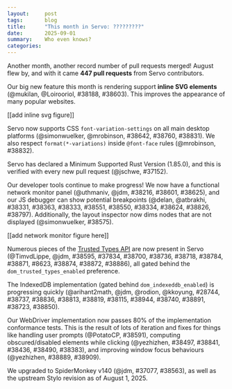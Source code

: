 ```yaml
---
layout:     post
tags:       blog
title:      "This month in Servo: ?????????"
date:       2025-09-01
summary:    Who even knows?
categories:
---
```


Another month, another record number of pull requests merged!
August flew by, and with it came **447 pull requests** from Servo contributors.

Our big new feature this month is rendering support **inline SVG elements** (@mukilan, @Loirooriol, #38188, #38603).
This improves the appearance of many popular websites.

[[add inline svg figure]]



Servo now supports CSS `font-variation-settings` on all main desktop platforms (@simonwuelker, @mrobinson, #38642, #38760, #38831).
We also respect `format(*-variations)` inside `@font-face` rules (@mrobinson, #38832).

Servo has declared a Minimum Supported Rust Version (1.85.0), and this is verified with every new pull request (@jschwe, #37152).

Our developer tools continue to make progress! We now have a functional network monitor panel (@uthmaniv, @jdm, #38216, #38601, #38625),
and our JS debugger can show potential breakpoints (@delan, @atbrakhi, #38331, #38363, #38333, #38551, #38550, #38334, #38624, #38826, #38797).
Additionally, the layout inspector now dims nodes that are not displayed (@simonwuelker, #38575).

[[add network monitor figure here]]

Numerous pieces of the [Trusted Types API](https://developer.mozilla.org/en-US/docs/Web/API/Trusted_Types_API) are now present in Servo
(@TimvdLippe, @jdm, #38595, #37834, #38700, #38736, #38718, #38784, #38871, #8623, #38874, #38872, #38886), all gated behind the `dom_trusted_types_enabled` preference.

The IndexedDB implementation (gated behind `dom_indexeddb_enabled`) is progressing quickly (@arihant2math, @jdm, @rodion, @kkoyung, #28744, #38737, #38836, #38813, #38819, #38115, #38944, #38740, #38891, #38723, #38850).

Our WebDriver implementation now passes 80% of the implementation conformance tests.
This is the result of lots of iteration and fixes for things like handling user prompts (@PotatoCP, #38591), computing obscured/disabled elements while clicking (@yezhizhen, #38497, #38841, #38436, #38490, #38383), and improving window focus behaviours (@yezhizhen, #38889, #38909).

We upgraded to SpiderMonkey v140 (@jdm, #37077, #38563), as well as the upstream Stylo revision as of August 1, 2025.

<!--
- canvas
    - https://github.com/servo/servo/pull/38496	(@sagudev, #38496)	canvas: pop many clips on restore (#38496)
      canvas
- css
    - https://github.com/servo/servo/pull/38682	(@simonwuelker, #38682)	script: Implement `CSS.registerProperty` (#38682)
      css
    - https://github.com/servo/servo/pull/38564	(@simonwuelker, #38564)	script: Support custom element states (#38564)
      css
- dom
    - https://github.com/servo/servo/pull/38321	(@stevennovaryo, #38321)	script: Fire `scroll` event whenever JS scrolled  (#38321)
      dom
    - https://github.com/servo/servo/pull/38301	(@TimvdLippe, #38301)	Implement initial version of `navigator.sendBeacon` (#38301)
      dom ; pref-gated
    - https://github.com/servo/servo/pull/38433	(@leo030303, #38433)	Implement HTMLDocument API (#38433)
      dom
    - https://github.com/servo/servo/pull/38470	(@gterzian, #38470)	script: allow for undefined chunks in stream piping (#38470)
      dom
    - https://github.com/servo/servo/pull/38230	(@abdelrahman1234567, #38230)	script: Implement `scrollIntoView` (#38230)
      dom
    - https://github.com/servo/servo/pull/38579	(@simonwuelker, #38579)	script: Convert `CSS` from a IDL interface with static methods to a namespace (#38579)
      dom
    - https://github.com/servo/servo/pull/37838	(@arthmis, #37838)	add implementation for Path2D addPath method (#37838)
      dom
    - https://github.com/servo/servo/pull/38589	(@euclid.ye@huawei.com, #38589)	script: Focus on mousedown instead of mouse click according to spec (#38589)
      dom
    - https://github.com/servo/servo/pull/38539	(@mrobinson, @Loirooriol, #38539)	script/compositor: Send `mouseleave` events when cursor moves between `<iframe>`s (#38539)
      dom
    - https://github.com/servo/servo/pull/37100	(@mrobinson, #37100)	script: Properly fire `input` events for clipboard use in input elements (#37100)
      dom
    - https://github.com/servo/servo/pull/38535	(@Kenzie.Raditya.Tirtarahardja@huawei.com, #38535)	script: Implement `getModifierState` for mouse event (#38535)
      dom
    - https://github.com/servo/servo/pull/38671	(@euclid.ye@huawei.com, #38671)	script: Stop handling native `mousedown` and `mouseup` for disabled elements (#38671)
      dom
    - https://github.com/servo/servo/pull/38507	(@menonrahul02@gmail.com, #38507)	script: Implement QuotaExceededError WebIDL interface (#38507)
      dom
    - https://github.com/servo/servo/pull/38677	(@simonwuelker, #38677)	script: Always throw when trying to `setProperty` on a readonly style `CSSStyleDeclaration` (#38677)
      dom
    - https://github.com/servo/servo/pull/38599	(@averyrudelphe@gmail.com, #38599)	script: Strip `javascript` URL scheme using `Position::AfterScheme` rather than `Position::BeforePath` (#38599)
      dom
    - https://github.com/servo/servo/pull/38466	(@wuminghua7@huawei.com, #38466)	Script: Implement `TextEncoderStream` (#38466)
      dom
    - https://github.com/servo/servo/pull/38720	(@menonrahul02@gmail.com, #38720)	content: Make QuotaExceededError serializable (#38720)
      dom
    - https://github.com/servo/servo/pull/38735	(@kkoyung, #38735)	script: Throw error when lower is greater than upper in IDBKeyRange (#38735)
      dom
    - https://github.com/servo/servo/pull/38746	(@Taym95, #38746)	Implement AbortSignal static abort(reason) (#38746)
      dom
    - https://github.com/servo/servo/pull/37968	(@sebsebmc@gmail.com, #37968)	script: initial CookieStore implementation (#37968)
      dom
    - https://github.com/servo/servo/pull/38801	(@averyrudelphe@gmail.com, #38801)	Add `matrixTransform` for `DOMPointReadOnly` (#38801)
      dom
    - https://github.com/servo/servo/pull/38828	(@averyrudelphe@gmail.com, #38828)	Make DOM geometry structs serializable (#38828)
      dom
    - https://github.com/servo/servo/pull/38810	(@averyrudelphe@gmail.com, #38810)	Add legacy window aliases `SVGMatrix`/`SVGPoint` for `DOMMatrix`/`DOMPoint` (#38810)
      dom
    - https://github.com/servo/servo/pull/38734	(@TimvdLippe, #38734)	Remove event handlers when attribute is removed (#38734)
      dom
    - https://github.com/servo/servo/pull/38495	(@abdelrahman1234567, #38495)	script: Add `FocusOptions` argument to `Element.focus` and implement `FocusOptions.preventScroll` (#38495)
      dom
    - https://github.com/servo/servo/pull/38676	(@gterzian, @mrobinson, #38676)	script: abort planned form navigations (#38676)
      dom
    - https://github.com/servo/servo/pull/38984	(@euclid.ye@huawei.com, #38984)	script: Support decomposing ShadowRoot from mozjs `HandleValue` (#38984)
      dom
    - https://github.com/servo/servo/pull/38876	(@sebsebmc@gmail.com, #38876)	script: Do not include fragments when comparing URLs in `CookieStore` (#38876)
      dom
    - https://github.com/servo/servo/pull/38993	(@Gae24, #38993)	`XMLHttpRequest` `Send`: fix Content-Type failures (#38993)
      dom
    - https://github.com/servo/servo/pull/38979	(@mrobinson, #38979)	canvas: Move font selection and text shaping to `script` (#38979)
      dom
    - https://github.com/servo/servo/pull/39020	(@andrei.volykhin@gmail.com, @volykhin.andrei@huawei.com, #39020)	webgpu: Add the dedicated WebGPU task source (#39020)
      dom
    - https://github.com/servo/servo/pull/37776	(@sagudev, @mrobinson, #37776)	compositor: Allow canvas to upload rendered contents asynchronously (#37776)
      dom
    - https://github.com/servo/servo/pull/39011	(@kot@kot.pink, #39011)	script: Clear all associated event listeners when removing an event listener content attribute. (#39011)
      dom
- embedding
    - https://github.com/servo/servo/pull/38602	(@rodion.borovyk@gmail.com, #38602)	script: Send JS evaluation errors to constellation (#38602)
      embedding
- font
    - https://github.com/servo/servo/pull/38753	(@nicoburns, #38753)	Fix loading raw data from `.ttc` files on macos (#38753)
      font
    - https://github.com/servo/servo/pull/39001	(@darryl@dpogue.ca, #39001)	fonts: Use `Helvetica` as the `system-ui` font on macOS (#39001)
      font
- layout
    - https://github.com/servo/servo/pull/38391	(@mrobinson, @Loirooriol, #38391)	layout: Account for sticky nodes in ScrollTree transforms and cache transforms (#38391)
      layout
    - https://github.com/servo/servo/pull/38418	(@averyrudelphe@gmail.com, @mrobinson, #38418)	layout: Fix negative outline offset (#38418)
      layout
    - https://github.com/servo/servo/pull/38366	(@Loirooriol, #38366)	layout: Recreate lazy block size when re-doing layout to avoid floats (#38366)
      layout
    - https://github.com/servo/servo/pull/38443	(@shubhamg13, #38443)	Include the scrollable overflow of a child box if either its parent or child has `overflow: visible` (#38443)
      layout
    - https://github.com/servo/servo/pull/38518	(@mrobinson, @Loirooriol, #38518)	script/compositor: Handle cursor updates from script (#38518)
      layout
    - https://github.com/servo/servo/pull/38521	(@Loirooriol, #38521)	layout: Floor content-box size by zero when stretching flex item (#38521)
      layout
    - https://github.com/servo/servo/pull/38306	(@nicoburns, #38306)	layout(grid): implement named grid lines and areas (#38306)
      layout
    - https://github.com/servo/servo/pull/38480	(@mrobinson, @Loirooriol, @kongbai1996, #38480)	compositor/layout: Rely on layout for fine-grained input event hit testing (#38480)
      layout
    - https://github.com/servo/servo/pull/38526	(@Loirooriol, #38526)	layout: Let `stretch` on flex item cross size stretch to the line (#38526)
      layout
    - https://github.com/servo/servo/pull/38574	(@Loirooriol, #38574)	layout: Paint flex and grid items like inline blocks (#38574)
      layout
    - https://github.com/servo/servo/pull/38570	(@simonwuelker, #38570)	layout: Set color and text decoration on `<select>` elements by default (#38570)
      layout
    - https://github.com/servo/servo/pull/38678	(@mrobinson, @Loirooriol, #38678)	layout: Support storing layout data for two-level nested pseudo-elements (#38678)
      layout
    - https://github.com/servo/servo/pull/38530	(@ibluegalaxy_taoj@163.com, #38530)	script: Ensure `notify_invalidations()` is always called when modifying stylesheets (#38530)
      layout
    - https://github.com/servo/servo/pull/38529	(@ibluegalaxy_taoj@163.com, #38529)	script: Mark the entire shadow tree for restyle when its stylesheet is invalidated (#38529)
      layout
    - https://github.com/servo/servo/pull/38618	(@stevennovaryo, #38618)	layout: Do not include `position:fixed` children when calculating scrollable overflow for root element (#38618)
      layout
    - https://github.com/servo/servo/pull/38705	(@Loirooriol, #38705)	layout: Stop making `<video>` fall back to a preferred aspect ratio of 2 (#38705)
      layout
    - https://github.com/servo/servo/pull/38598	(@shubhamg13, @Loirooriol, #38598)	layout: Use `overflow: visible` if `overflow` was propagated to viewport (#38598)
      layout
    - https://github.com/servo/servo/pull/38775	(@stevennovaryo, #38775)	layout: Stretch `<input>` inner container to its containing block (#38775)
      layout
    - https://github.com/servo/servo/pull/38825	(@shubhamg13, #38825)	layout: Remove workaround for `body` while building overflow frame for `StackingContextTree` construction. (#38825)
      layout
    - https://github.com/servo/servo/pull/38884	(@kongbai1996, @yezhizhen, #38884)	layout: Skip adding `ScrollFrameHitTestItem` to stacking context tree if the `BoxFragment` has inherited style `pointer-events: none` (#38884)
      layout
- media
    - https://github.com/servo/servo/pull/38462	(@rayguo17, @jschwe, #38462)	script: fix set muted on html video element creation (#38462)
      media
- performance
    - https://github.com/servo/servo/pull/38406	(@sagudev, #38406)	canvas: prune vello scene on each render and make rendering cacheable (#38406)
      performance
    - https://github.com/servo/servo/pull/38356	(@sagudev, #38356)	canvas: Clear vello scene if possible (#38356)
      performance
    - https://github.com/servo/servo/pull/38440	(@sagudev, #38440)	canvas: Do not use vello layers for opacity or default composition (#38440)
      performance
    - https://github.com/servo/servo/pull/38437	(@sagudev, #38437)	canvas: Use OptimizeSpeed in vello_cpu (#38437)
      performance
    - https://github.com/servo/servo/pull/38431	(@mrobinson, @Loirooriol, #38431)	script: Unify script-based "update the rendering" and throttle it to 60 FPS (#38431)
      performance
    - https://github.com/servo/servo/pull/38464	(@mrobinson, @Loirooriol, #38464)	layout: Cache projected point in spatial node when hit testing (#38464)
      performance
    - https://github.com/servo/servo/pull/38493	(@nicoburns, #38493)	Use cached layout in grid layout (#38493)
      performance
    - https://github.com/servo/servo/pull/38666	(@jschwe, #38666)	mozjs: Remove unneeded icu_capi features (#38666)
      performance
    - https://github.com/servo/servo/pull/38540	(@ibluegalaxy_taoj@163.com, #38540)	Reuse `StylesheetContent` for inline style sheets with identical content (#38540)
      performance
    - https://github.com/servo/servo/pull/38857	(@mrobinson, #38857)	script: Do not iterate through all image frames when advancing animated images (#38857)
      performance
    - https://github.com/servo/servo/pull/38916	(@ibluegalaxy_taoj@163.com, #38916)	script: mark image-related node dirty only when image resource loaded (#38916)
      performance
- servoshell
    - https://github.com/servo/servo/pull/38328	(@euclid.ye@huawei.com, #38328)	servoshell: Sync window toolbar height with minibrowser (#38328)
      servoshell
    - https://github.com/servo/servo/pull/38461	(@leo030303, #38461)	Servoshell: Update `Window::inner_size` on `WindowEvent::Resized` (fix resize bug) (#38461)
      servoshell
    - https://github.com/servo/servo/pull/38373	(@averyrudelphe@gmail.com, #38373)	servoshell: make the color picker and select picker closeable (#38373)
      servoshell
    - https://github.com/servo/servo/pull/36680	(@simonwuelker, #36680)	servoshell: Display favicons in tab bar (#36680)
      servoshell
    - https://github.com/servo/servo/pull/38949	(@simonwuelker, #38949)	script: Load and rasterize favicons before passing them to the embedder (#38949)
      servoshell
    - https://github.com/servo/servo/pull/39038	(@averyrudelphe@gmail.com, #39038)	servoshell: Redraw on closing a dialog (#39038)
      servoshell
- stability
    - https://github.com/servo/servo/pull/38385	(@gterzian, #38385)	script: in stream piping, ensure the heap is set only after it has been moved (#38385)
      stability
    - https://github.com/servo/servo/pull/38463	(@mrobinson, @Loirooriol, @kongbai1996, #38463)	layout: Add a layout hit test and use it for `document.elementsFromPoint` (#38463)
      stability
    - https://github.com/servo/servo/pull/38473	(@mrobinson, #38473)	script/layout: Ensure a StackingContextTree before IntersectionObserver geometry queries (#38473)
      stability
    - https://github.com/servo/servo/pull/38664	(@gterzian, #38664)	script: check if the canvas is paintable before measuring text (#38664)
      stability
    - https://github.com/servo/servo/pull/38709	(@jdm, #38709)	script: Ensure JS->webdriver conversions have a non-empty settings stack (#38709)
      stability
    - https://github.com/servo/servo/pull/38739	(@gterzian, #38739)	script: when handling page headers, stop if pipeline closed already (#38739)
      stability
- webdriver
    - https://github.com/servo/servo/pull/38401	(@kkoyung, #38401)	webdriver: consider boolean attribute when get element attribute (#38401)
      webdriver
    - https://github.com/servo/servo/pull/38397	(@longvatrong111, #38397)	webdriver: improve session commands (#38397)
      webdriver
    - https://github.com/servo/servo/pull/38491	(@euclid.ye@huawei.com, #38491)	webdriver: Search ancestors instead of preceding nodes when computing container for `option`&`optgroup` (#38491)
      webdriver
    - https://github.com/servo/servo/pull/38536	(@Kenzie.Raditya.Tirtarahardja@huawei.com, #38536)	script(webdriver): Fix element clear for file (#38536)
      webdriver
    - https://github.com/servo/servo/pull/38620	(@euclid.ye@huawei.com, #38620)	webdriver: Synchronize "close window" command & Return correct error type (#38620)
      webdriver
    - https://github.com/servo/servo/pull/38357	(@longvatrong111, #38357)	Implement webdriver extract script arguments (#38357)
      webdriver
    - https://github.com/servo/servo/pull/38622	(@longvatrong111, #38622)	webdriver: Implement the "Get Window Handles" command (#38622)
      webdriver
    - https://github.com/servo/servo/pull/38407	(@Kenzie.Raditya.Tirtarahardja@huawei.com, @euclid.ye@huawei.com, #38407)	script(webdriver): Element send keys append to the end of `filelist` if Multiple (#38407)
      webdriver
    - https://github.com/servo/servo/pull/38745	(@longvatrong111, @euclid.ye@huawei.com, #38745)	webdriver: Refactor webdriver session and improve window handles (#38745)
      webdriver
    - https://github.com/servo/servo/pull/38444	(@Kenzie.Raditya.Tirtarahardja@huawei.com, @euclid.ye@huawei.com, #38444)	webdriver: Element Send keys use dispatch actions for KeyboardEvent (#38444)
      webdriver
    - https://github.com/servo/servo/pull/38943	(@euclid.ye@huawei.com, #38943)	script: Fix wrong procedure when deserializing `JSValue` from mozjs `HandleValue` (#38943)
      webdriver
    - https://github.com/servo/servo/pull/39012	(@euclid.ye@huawei.com, #39012)	webdriver: Improve parsing of Frame and Window (#39012)
      webdriver
-->

<style>
    ._correction {
        max-width: 33em;
        margin: 1em auto;
        border-bottom: 1px solid;
        padding-bottom: 1em;
    }
    ._note {
        margin: 1em 1em;
        border-left: 1px solid;
        padding-left: 1em;
        opacity: 0.75;
    }
</style>

